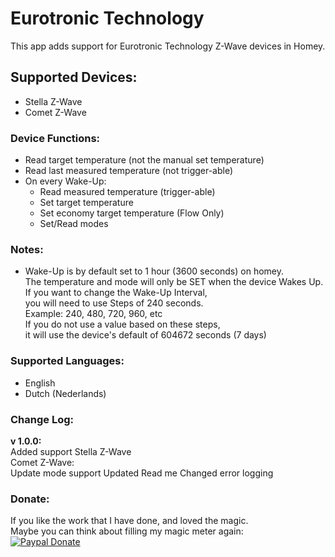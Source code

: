 # Eurotronic Technology
This app adds support for Eurotronic Technology Z-Wave devices in Homey.

## Supported Devices:
+ Stella Z-Wave
+ Comet Z-Wave

### Device Functions:
+ Read target temperature (not the manual set temperature)
+ Read last measured temperature (not trigger-able)
+ On every Wake-Up:
  - Read measured temperature (trigger-able)
  - Set target temperature
  - Set economy target temperature (Flow Only)
  - Set/Read modes

### Notes:  
+ Wake-Up is by default set to 1 hour (3600 seconds) on homey.  
The temperature and mode will only be SET when the device Wakes Up.  
If you want to change the Wake-Up Interval,  
you will need to use Steps of 240 seconds.  
Example: 240, 480, 720, 960, etc  
If you do not use a value based on these steps,  
it will use the device's default of 604672 seconds (7 days)

### Supported Languages:
* English
* Dutch (Nederlands)

### Change Log:
**v 1.0.0:**  
Added support Stella Z-Wave  
Comet Z-Wave:  
Update mode support
Updated Read me
Changed error logging

### Donate:
If you like the work that I have done, and loved the magic.  
Maybe you can think about filling my magic meter again:  
[![Paypal Donate](https://www.paypalobjects.com/en_US/i/btn/btn_donate_LG.gif)](https://www.paypal.com/cgi-bin/webscr?cmd=_s-xclick&hosted_button_id=CH7AVGUY9KEQJ)

